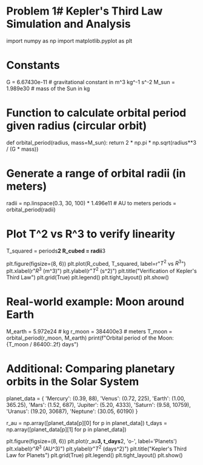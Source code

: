 # Problem 1# Kepler's Third Law Simulation and Analysis

import numpy as np
import matplotlib.pyplot as plt

# Constants
G = 6.67430e-11  # gravitational constant in m^3 kg^-1 s^-2
M_sun = 1.989e30  # mass of the Sun in kg

# Function to calculate orbital period given radius (circular orbit)
def orbital_period(radius, mass=M_sun):
    return 2 * np.pi * np.sqrt(radius**3 / (G * mass))

# Generate a range of orbital radii (in meters)
radii = np.linspace(0.3, 30, 100) * 1.496e11  # AU to meters
periods = orbital_period(radii)

# Plot T^2 vs R^3 to verify linearity
T_squared = periods**2
R_cubed = radii**3

plt.figure(figsize=(8, 6))
plt.plot(R_cubed, T_squared, label=r"$T^2$ vs $R^3$")
plt.xlabel(r"$R^3$ (m^3)")
plt.ylabel(r"$T^2$ (s^2)")
plt.title("Verification of Kepler's Third Law")
plt.grid(True)
plt.legend()
plt.tight_layout()
plt.show()

# Real-world example: Moon around Earth
M_earth = 5.972e24  # kg
r_moon = 384400e3  # meters
T_moon = orbital_period(r_moon, M_earth)
print(f"Orbital period of the Moon: {T_moon / 86400:.2f} days")

# Additional: Comparing planetary orbits in the Solar System
planet_data = {
    'Mercury': (0.39, 88),
    'Venus': (0.72, 225),
    'Earth': (1.00, 365.25),
    'Mars': (1.52, 687),
    'Jupiter': (5.20, 4333),
    'Saturn': (9.58, 10759),
    'Uranus': (19.20, 30687),
    'Neptune': (30.05, 60190)
}

r_au = np.array([planet_data[p][0] for p in planet_data])
t_days = np.array([planet_data[p][1] for p in planet_data])

plt.figure(figsize=(8, 6))
plt.plot(r_au**3, t_days**2, 'o-', label='Planets')
plt.xlabel(r"$R^3$ (AU^3)")
plt.ylabel(r"$T^2$ (days^2)")
plt.title("Kepler's Third Law for Planets")
plt.grid(True)
plt.legend()
plt.tight_layout()
plt.show()
